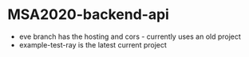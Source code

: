 # MSA2020-backend-api
- eve branch has the hosting and cors - currently uses an old project
- example-test-ray is the latest current project
